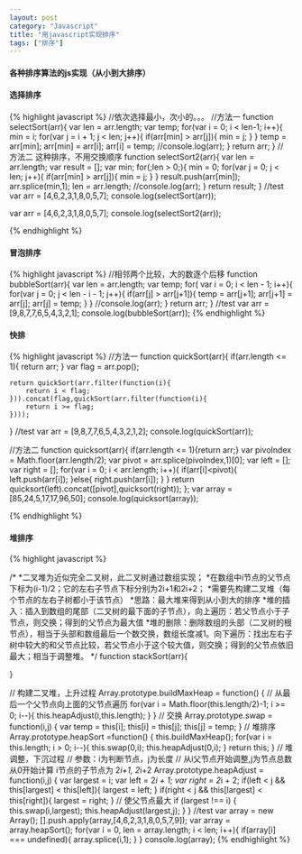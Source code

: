 ```yaml
---
layout: post
category: "Javascript"
title: "用javascript实现排序"
tags: ["排序"]
---
```


#### 各种排序算法的js实现（从小到大排序）

#### **选择排序**
{% highlight javascript %}
//依次选择最小，次小的。。。
//方法一
function selectSort(arr){
	var len = arr.length;
	var temp;
	for(var i = 0; i < len-1; i++){
		min = i;
		for(var j = i + 1; j < len; j++){
			if(arr[min] > arr[j]){
				min = j;
			}
		}
		temp = arr[min];
		arr[min] = arr[i];
		arr[i] = temp;
		//console.log(arr);
	}
	return arr;
}
// 方法二 这种排序，不用交换顺序
function selectSort2(arr){
	var len = arr.length;
	var result = [];
	var min;
	for(;len > 0;){
		min = 0;
		for(var j = 0; j < len; j++){
			if(arr[min] > arr[j]){
				min = j;
			}
		}
		result.push(arr[min]);
		arr.splice(min,1);
		len = arr.length;
		//console.log(arr);
	}
	return result;
}
//test
var arr = [4,6,2,3,1,8,0,5,7];
console.log(selectSort(arr));

var arr = [4,6,2,3,1,8,0,5,7];
console.log(selectSort2(arr));

{% endhighlight %}

#### **冒泡排序**

{% highlight javascript %}
//相邻两个比较，大的数逐个后移
function bubbleSort(arr){
	var len = arr.length;
	var temp;
	for( var i = 0; i < len - 1; i++){
		for(var j = 0; j < len - i - 1; j++){
			if(arr[j] > arr[j+1]){
				temp = arr[j+1];
				arr[j+1] = arr[j];
				arr[j] = temp;
			}
		}
		//console.log(arr);
	}
	return arr;
}
//test
var arr = [9,8,7,7,6,5,4,3,2,1];
console.log(bubbleSort(arr));
{% endhighlight %}

#### **快排**

{% highlight javascript %} 
//方法一
 function quickSort(arr){
 	if(arr.length <= 1){
 		return arr;
 	}
 	var flag = arr.pop();

 	return quickSort(arr.filter(function(i){
 		return i < flag;
 	})).concat(flag,quickSort(arr.filter(function(i){
 		return i >= flag;
 	})));
 }
 //test
var arr = [9,8,7,7,6,5,4,3,2,1,2];
console.log(quickSort(arr));

//方法二
function quicksort(arr){
	if(arr.length <= 1){return arr;}
	var pivoIndex = Math.floor(arr.length/2);
	var pivot = arr.splice(pivoIndex,1)[0];
	var left = [];
	var right = [];
	for(var i = 0; i < arr.length; i++){
		if(arr[i]<pivot){
			left.push(arr[i]);
		}else{
			right.push(arr[i]);
		}
	}
	return quicksort(left).concat([pivot],quicksort(right));
};
var array = [85,24,5,17,17,96,50];
console.log(quicksort(array));

{% endhighlight %}

#### **堆排序**

{% highlight javascript %}

/*
 *二叉堆为近似完全二叉树，此二叉树通过数组实现；
 *在数组中i节点的父节点下标为(i-1)/2；它的左右子节点下标分别为2i+1和2i+2；
 *需要先构建二叉堆（每个节点的左右子树都小于该节点）
 *思路：最大堆来得到从小到大的排序
 *堆的插入：插入到数组的尾部（二叉树的最下面的子节点），向上遍历：若父节点小于子节点，则交换；得到的父节点为最大值
 *堆的删除：删除数组的头部（二叉树的根节点），相当于头部和数组最后一个数交换，数组长度减1。向下遍历：找出左右子树中较大的和父节点比较，若父节点小于这个较大值，则交换；得到的父节点依旧最大；相当于调整堆。
 */
function stackSort(arr){

}	

// 构建二叉堆，上升过程
Array.prototype.buildMaxHeap = function() {
	// 从最后一个父节点向上面的父节点遍历
	for(var i = Math.floor(this.length/2)-1; i >= 0; i--){
		this.heapAdjust(i,this.length);
	}
}
// 交换
Array.prototype.swap = function(i,j) {
	var temp = this[i];
	this[i] = this[j];
	this[j] = temp;
}
// 堆排序
Array.prototype.heapSort =function() {
	this.buildMaxHeap();
	for(var i = this.length; i > 0; i--){
		this.swap(0,i);
		this.heapAdjust(0,i);
	}
	return this;
}
// 堆调整，下沉过程
// 参数：i为判断节点，j为长度
// 从i父节点开始调整,j为节点总数 从0开始计算 i节点的子节点为 2*i+1, 2*i+2
Array.prototype.heapAdjust = function(i,j) {
	var largest = i;
	var left = 2*i + 1;
	var right = 2*i + 2;
	if(left < j && this[largest] < this[left]){
		largest = left;
	}
	if(right < j && this[largest] < this[right]){
		largest = right;
	}
	// 使父节点最大
	if (largest !== i) {
		this.swap(i,largest);
		this.heapAdjust(largest,j);
	}
}
//test
var array = new Array();
[].push.apply(array,[4,6,2,3,1,8,0,5,7,9]);
var array = array.heapSort();
for(var i = 0, len = array.length; i < len; i++){
	if(array[i] === undefined){
		array.splice(i,1);
	}
}
console.log(array);
{% endhighlight %}
